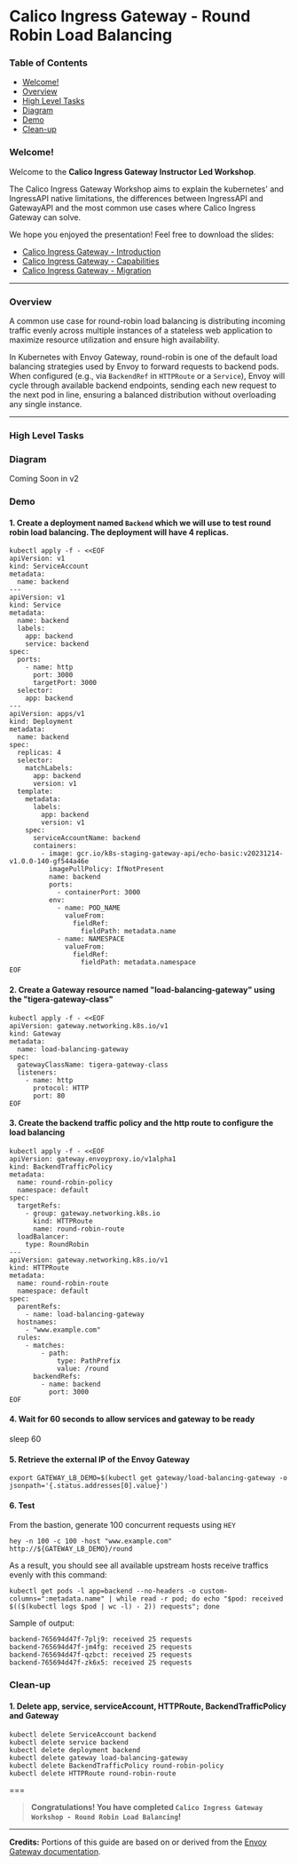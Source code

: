 # Calico Ingress Gateway - Round Robin Load Balancing

### Table of Contents

* [Welcome!](#welcome)
* [Overview](#overview)
* [High Level Tasks](#high-level-tasks)
* [Diagram](#diagram)
* [Demo](#demo)
* [Clean-up](#clean-up)


### Welcome!

Welcome to the **Calico Ingress Gateway Instructor Led Workshop**. 

The Calico Ingress Gateway Workshop aims to explain the kubernetes' and IngressAPI native limitations, the differences between IngressAPI and GatewayAPI and the most common use cases where Calico Ingress Gateway can solve.

We hope you enjoyed the presentation! Feel free to download the slides:
- [Calico Ingress Gateway - Introduction](etc/01%20-%20Calico%20Ingress%20Gateway%20-%20Introduction%20-%20WIP.pptx)
- [Calico Ingress Gateway - Capabilities](etc/02%20%20-%20Calico%20Ingress%20Gateway%20-%20Capabilities%20-%20WIP.pptx)
- [Calico Ingress Gateway - Migration](etc/03%20-%20Calico%20Ingress%20Gateway%20-%20Migration%20From%20Ingress%20-%20WIP.pptx)

---

### Overview

A common use case for round-robin load balancing is distributing incoming traffic evenly across multiple instances of a stateless web application to maximize resource utilization and ensure high availability.

In Kubernetes with Envoy Gateway, round-robin is one of the default load balancing strategies used by Envoy to forward requests to backend pods. When configured (e.g., via `BackendRef` in `HTTPRoute` or a `Service`), Envoy will cycle through available backend endpoints, sending each new request to the next pod in line, ensuring a balanced distribution without overloading any single instance.

---

### High Level Tasks

### Diagram

Coming Soon in v2

### Demo

#### 1. Create a deployment named `Backend` which we will use to test round robin load balancing. The deployment will have 4 replicas.

  ```
  kubectl apply -f - <<EOF
  apiVersion: v1
  kind: ServiceAccount
  metadata:
    name: backend
  ---
  apiVersion: v1
  kind: Service
  metadata:
    name: backend
    labels:
      app: backend
      service: backend
  spec:
    ports:
      - name: http
        port: 3000
        targetPort: 3000
    selector:
      app: backend
  ---
  apiVersion: apps/v1
  kind: Deployment
  metadata:
    name: backend
  spec:
    replicas: 4
    selector:
      matchLabels:
        app: backend
        version: v1
    template:
      metadata:
        labels:
          app: backend
          version: v1
      spec:
        serviceAccountName: backend
        containers:
          - image: gcr.io/k8s-staging-gateway-api/echo-basic:v20231214-v1.0.0-140-gf544a46e
            imagePullPolicy: IfNotPresent
            name: backend
            ports:
              - containerPort: 3000
            env:
              - name: POD_NAME
                valueFrom:
                  fieldRef:
                    fieldPath: metadata.name
              - name: NAMESPACE
                valueFrom:
                  fieldRef:
                    fieldPath: metadata.namespace
  EOF
  ```

#### 2. Create a Gateway resource named "load-balancing-gateway" using the "tigera-gateway-class"

  ```
  kubectl apply -f - <<EOF
  apiVersion: gateway.networking.k8s.io/v1
  kind: Gateway
  metadata:
    name: load-balancing-gateway
  spec:
    gatewayClassName: tigera-gateway-class
    listeners:
      - name: http
        protocol: HTTP
        port: 80
  EOF
  ```

#### 3. Create the backend traffic policy and the http route to configure the load balancing
  ```
  kubectl apply -f - <<EOF
  apiVersion: gateway.envoyproxy.io/v1alpha1
  kind: BackendTrafficPolicy
  metadata:
    name: round-robin-policy
    namespace: default
  spec:
    targetRefs:
      - group: gateway.networking.k8s.io
        kind: HTTPRoute
        name: round-robin-route
    loadBalancer:
      type: RoundRobin
  ---
  apiVersion: gateway.networking.k8s.io/v1
  kind: HTTPRoute
  metadata:
    name: round-robin-route
    namespace: default
  spec:
    parentRefs:
      - name: load-balancing-gateway
    hostnames:
      - "www.example.com"
    rules:
      - matches:
          - path:
              type: PathPrefix
              value: /round
        backendRefs:
          - name: backend
            port: 3000
  EOF
  ```

#### 4. Wait for 60 seconds to allow services and gateway to be ready
sleep 60

#### 5. Retrieve the external IP of the Envoy Gateway

  ```
  export GATEWAY_LB_DEMO=$(kubectl get gateway/load-balancing-gateway -o jsonpath='{.status.addresses[0].value}')
  ```

#### 6. Test

From the bastion, generate 100 concurrent requests using `HEY`

  ```
  hey -n 100 -c 100 -host "www.example.com" http://${GATEWAY_LB_DEMO}/round
  ```

As a result, you should see all available upstream hosts receive traffics evenly with this command:

  ```
  kubectl get pods -l app=backend --no-headers -o custom-columns=":metadata.name" | while read -r pod; do echo "$pod: received $(($(kubectl logs $pod | wc -l) - 2)) requests"; done
  ```

Sample of output:
  ```
  backend-765694d47f-7plj9: received 25 requests
  backend-765694d47f-jm4fg: received 25 requests
  backend-765694d47f-qzbct: received 25 requests
  backend-765694d47f-zk6x5: received 25 requests
  ```

### Clean-up

#### 1. Delete app, service, serviceAccount, HTTPRoute, BackendTrafficPolicy and Gateway

  ```
  kubectl delete ServiceAccount backend
  kubectl delete service backend
  kubectl delete deployment backend
  kubectl delete gateway load-balancing-gateway
  kubectl delete BackendTrafficPolicy round-robin-policy
  kubectl delete HTTPRoute round-robin-route
  ```

===
> **Congratulations! You have completed `Calico Ingress Gateway Workshop - Round Robin Load Balancing`!**

---
**Credits:** Portions of this guide are based on or derived from the [Envoy Gateway documentation](https://gateway.envoyproxy.io/docs/tasks/traffic/load-balancing/#round-robin).